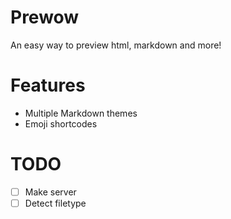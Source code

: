 # Prewow
An easy way to preview html, markdown and more!

# Features
* Multiple Markdown themes
* Emoji shortcodes

# TODO
- [ ] Make server
- [ ] Detect filetype

